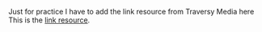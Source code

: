 Just for practice
I have to add the link resource from Traversy Media here
This is the [link resource](https://youtu.be/wI1CWzNtE-M).